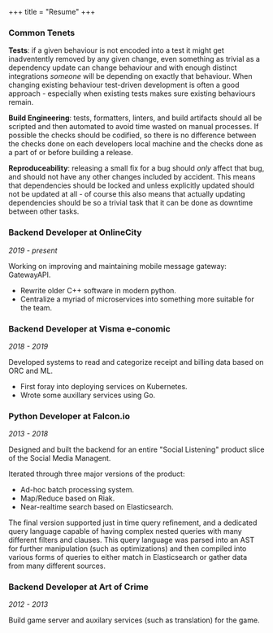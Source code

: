 +++
title = "Resume"
+++
### Common Tenets
**Tests**: if a given behaviour is not encoded into a test it might get inadventently removed by any given change, even something as trivial as a dependency update can change behaviour and with enough distinct integrations _someone_ will be depending on exactly that behaviour.
When changing existing behaviour test-driven development is often a good approach - especially when existing tests makes sure existing behaviours remain.

**Build Engineering**: tests, formatters, linters, and build artifacts should all be scripted and then automated to avoid time wasted on manual processes.
If possible the checks should be codified, so there is no difference between the checks done on each developers local machine and the checks done as a part of or before building a release.

**Reproduceability**: releasing a small fix for a bug should _only_ affect that bug, and should not have any other changes included by accident.
This means that dependencies should be locked and unless explicitly updated should not be updated at all - of course this also means that actually updating dependencies should be so a trivial task that it can be done as downtime between other tasks.

### Backend Developer at OnlineCity
_2019 - present_

Working on improving and maintaining mobile message gateway: GatewayAPI.
- Rewrite older C++ software in modern python.
- Centralize a myriad of microservices into something more suitable for the team.

### Backend Developer at Visma e-conomic
_2018 - 2019_

Developed systems to read and categorize receipt and billing data based on ORC and ML.

- First foray into deploying services on Kubernetes.
- Wrote some auxillary services using Go.

### Python Developer at Falcon.io
_2013 - 2018_

Designed and built the backend for an entire "Social Listening" product slice of the Social Media Managent.

Iterated through three major versions of the product:
- Ad-hoc batch processing system.
- Map/Reduce based on Riak.
- Near-realtime search based on Elasticsearch.

The final version supported just in time query refinement, and a dedicated query language capable of having complex nested queries with many different filters and clauses.
This query language was parsed into an AST for further manipulation (such as optimizations) and then compiled into various forms of queries to either match in Elasticsearch or gather data from many different sources.

### Backend Developer at Art of Crime
_2012 - 2013_

Build game server and auxilary services (such as translation) for the game.
